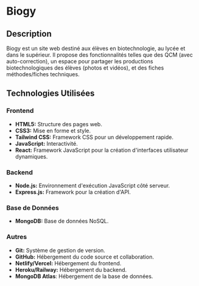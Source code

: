 # Biogy

## Description

Biogy est un site web destiné aux élèves en biotechnologie, au lycée et dans le supérieur. Il propose des fonctionnalités telles que des QCM (avec auto-correction), un espace pour partager les productions biotechnologiques des élèves (photos et vidéos), et des fiches méthodes/fiches techniques.

## Technologies Utilisées

### Frontend

*   **HTML5:** Structure des pages web.
*   **CSS3:** Mise en forme et style.
*   **Tailwind CSS:** Framework CSS pour un développement rapide.
*   **JavaScript:** Interactivité.
*   **React:** Framework JavaScript pour la création d'interfaces utilisateur dynamiques.

### Backend

*   **Node.js:** Environnement d'exécution JavaScript côté serveur.
*   **Express.js:** Framework pour la création d'API.

### Base de Données

*   **MongoDB:** Base de données NoSQL.

### Autres

*   **Git:** Système de gestion de version.
*   **GitHub:** Hébergement du code source et collaboration.
*   **Netlify/Vercel:** Hébergement du frontend.
*   **Heroku/Railway:** Hébergement du backend.
* **MongoDB Atlas**: Hébergement de la base de données.